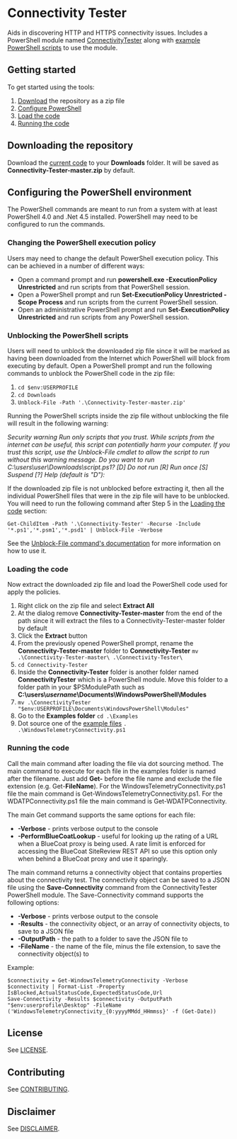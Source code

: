 # Connectivity Tester
Aids in discovering HTTP and HTTPS connectivity issues. Includes a PowerShell module named [ConnectivityTester](./ConnectivityTester/) along with [example PowerShell scripts](./Examples/) to use the module.

## Getting started

To get started using the tools:

1. [Download](#downloading-the-repository) the repository as a zip file 
1. [Configure PowerShell](#configuring-the-powershell-environment) 
1. [Load the code](#loading-the-code) 
1. [Running the code](#running-the-code) 

## Downloading the repository

Download the [current code](https://github.com/iadgov/Connectivity-Tester/archive/master.zip) to your **Downloads** folder. It will be saved as **Connectivity-Tester-master.zip** by default.

## Configuring the PowerShell environment
The PowerShell commands are meant to run from a system with at least PowerShell 4.0 and .Net 4.5 installed. PowerShell may need to be configured to run the commands.

### Changing the PowerShell execution policy

Users may need to change the default PowerShell execution policy. This can be achieved in a number of different ways:

* Open a command prompt and run **powershell.exe -ExecutionPolicy Unrestricted** and run scripts from that PowerShell session. 
* Open a PowerShell prompt and run **Set-ExecutionPolicy Unrestricted -Scope Process** and run scripts from the current PowerShell session. 
* Open an administrative PowerShell prompt and run **Set-ExecutionPolicy Unrestricted** and run scripts from any PowerShell session. 

### Unblocking the PowerShell scripts
Users will need to unblock the downloaded zip file since it will be marked as having been downloaded from the Internet which PowerShell will block from executing by default. Open a PowerShell prompt and run the following commands to unblock the PowerShell code in the zip file:

1. `cd $env:USERPROFILE` 
1. `cd Downloads` 
1. `Unblock-File -Path '.\Connectivity-Tester-master.zip'`

Running the PowerShell scripts inside the zip file without unblocking the file will result in the following warning:

*Security warning*
*Run only scripts that you trust. While scripts from the internet can be useful, this script can potentially harm your computer. If you trust this script, use the Unblock-File cmdlet to allow the script to run without this warning message. Do you want to run C:\users\user\Downloads\script.ps1?*
*[D] Do not run [R] Run once [S] Suspend [?] Help (default is "D"):*


If the downloaded zip file is not unblocked before extracting it, then all the individual PowerShell files that were in the zip file will have to be unblocked. You will need to run the following command after Step 5 in the [Loading the code](#loading-the-code) section:

```
Get-ChildItem -Path '.\Connectivity-Tester' -Recurse -Include '*.ps1','*.psm1','*.psd1' | Unblock-File -Verbose
```

See the [Unblock-File command's documentation](https://docs.microsoft.com/en-us/powershell/module/Microsoft.PowerShell.Utility/Unblock-File?view=powershell-5.1) for more information on how to use it.

### Loading the code
Now extract the downloaded zip file and load the PowerShell code used for apply the policies.

1. Right click on the zip file and select **Extract All**
1. At the dialog remove **Connectivity-Tester-master** from the end of the path since it will extract the files to a Connectivity-Tester-master folder by default
1. Click the **Extract** button
1. From the previously opened PowerShell prompt, rename the **Connectivity-Tester-master** folder to **Connectivity-Tester** `mv .\Connectivity-Tester-master\ .\Connectivity-Tester\`
1. `cd Connectivity-Tester`
1. Inside the **Connectivity-Tester** folder is another folder named **ConnectivityTester** which is a PowerShell module. Move this folder to a folder path in your $PSModulePath such as **C:\\users\\*username*\\Documents\\WindowsPowerShell\\Modules**
1. `mv .\ConnectivityTester "$env:USERPROFILE\Documents\WindowsPowerShell\Modules"`
1. Go to the **Examples folder** `cd .\Examples`
1. Dot source one of the [example files](./Examples) `. .\WindowsTelemetryConnectivity.ps1`

### Running the code
Call the main command after loading the file via dot sourcing method. The main command to execute for each file in the examples folder is named after the filename. Just add **Get-** before the file name and exclude the file extension (e.g. Get-__FileName__). For the WindowsTelemetryConnectivity.ps1 file the main command is Get-WindowsTelemetryConnectivity.ps1. For the WDATPConnectivity.ps1 file the main command is Get-WDATPConnectivity.


The main Get command supports the same options for each file:
* **-Verbose** - prints verbose output to the console
* **-PerformBlueCoatLookup** - useful for looking up the rating of a URL when a BlueCoat proxy is being used. A rate limit is enforced for accessing the BlueCoat SiteReview REST API so use this option only when behind a BlueCoat proxy and use it sparingly.

The main command returns a connectivity object that contains properties about the connectivity test. The connectivity object can be saved to a JSON file using the **Save-Connectivity** command from the ConnectivityTester PowerShell module. The Save-Connectivity command supports the following options:
* **-Verbose** - prints verbose output to the console
* **-Results** - the connectivity object, or an array of connectivity objects, to save to a JSON file
* **-OutputPath** - the path to a folder to save the JSON file to
* **-FileName** - the name of the file, minus the file extension, to save the connectivity object(s) to 

Example:

```
$connectivity = Get-WindowsTelemetryConnectivity -Verbose
$connectivity | Format-List -Property IsBlocked,ActualStatusCode,ExpectedStatusCode,Url
Save-Connectivity -Results $connectivity -OutputPath "$env:userprofile\Desktop" -FileName ('WindowsTelemetryConnectivity_{0:yyyyMMdd_HHmmss}' -f (Get-Date))
```

## License
See [LICENSE](./LICENSE.md).

## Contributing
See [CONTRIBUTING](./CONTRIBUTING.md).

## Disclaimer
See [DISCLAIMER](./DISCLAIMER.md).